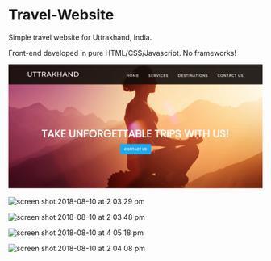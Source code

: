 # Travel-Website
Simple travel website for Uttrakhand, India.

Front-end developed in pure HTML/CSS/Javascript. No frameworks!

<img src="screenshots/top.png">

![screen shot 2018-08-10 at 2 03 29 pm](https://user-images.githubusercontent.com/39009985/43974003-317874fe-9ca7-11e8-9eb3-d48594711f6e.png)

![screen shot 2018-08-10 at 2 03 48 pm](https://user-images.githubusercontent.com/39009985/43974005-319746c2-9ca7-11e8-8cd5-0e640208a946.png)

![screen shot 2018-08-10 at 4 05 18 pm](https://user-images.githubusercontent.com/39009985/43979032-5e76d3a0-9cb7-11e8-8b42-06fd06425162.png)

![screen shot 2018-08-10 at 2 04 08 pm](https://user-images.githubusercontent.com/39009985/43974007-31baa0fe-9ca7-11e8-92cf-129ca1b83158.png)
